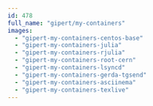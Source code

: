 ```yaml
---
id: 478
full_name: "gipert/my-containers"
images: 
  - "gipert-my-containers-centos-base"
  - "gipert-my-containers-julia"
  - "gipert-my-containers-rjulia"
  - "gipert-my-containers-root-cern"
  - "gipert-my-containers-lsyncd"
  - "gipert-my-containers-gerda-tgsend"
  - "gipert-my-containers-asciinema"
  - "gipert-my-containers-texlive"
---
```


